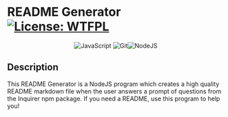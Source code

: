   # README Generator  [![License: WTFPL](https://img.shields.io/badge/License-WTFPL-brightgreen.svg)](http://www.wtfpl.net/about/)
 
 <div align="center">

  ![JavaScript](https://img.shields.io/badge/javascript-%23323330.svg?style=for-the-badge&logo=javascript&logoColor=%23F7DF1E) ![Git](https://img.shields.io/badge/git-%23F05033.svg?style=for-the-badge&logo=git&logoColor=white)![NodeJS](https://img.shields.io/badge/node.js-6DA55F?style=for-the-badge&logo=node.js&logoColor=white)

</div>

  ## Description

  This README Generator is a NodeJS program which creates a high quality README markdown file when the user answers a prompt of questions from the Inquirer npm package. If you need a README, use this program to help you! 
  